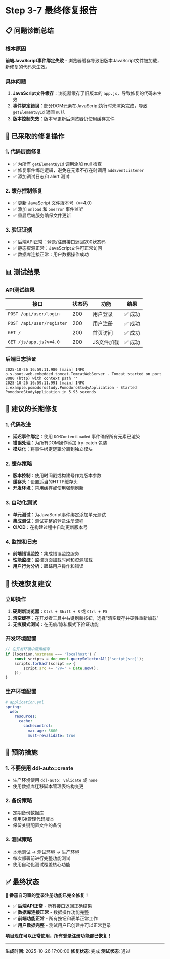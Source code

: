 # Step 3-7 最终修复报告

## 📋 问题诊断总结

### 根本原因
**前端JavaScript事件绑定失败** - 浏览器缓存导致旧版本JavaScript文件被加载，新修复的代码未生效。

### 具体问题
1. **JavaScript文件缓存**：浏览器缓存了旧版本的 `app.js`，导致修复的代码未生效
2. **事件绑定错误**：部分DOM元素在JavaScript执行时未渲染完成，导致 `getElementById` 返回 `null`
3. **版本控制失效**：版本号更新后浏览器仍使用缓存文件

## 🔧 已采取的修复操作

### 1. 代码层面修复
- ✅ 为所有 `getElementById` 调用添加 null 检查
- ✅ 修复事件绑定逻辑，避免在元素不存在时调用 `addEventListener`
- ✅ 添加调试日志和 alert 测试

### 2. 缓存控制修复
- ✅ 更新 JavaScript 文件版本号（v=4.0）
- ✅ 添加 `onload` 和 `onerror` 事件监听
- ✅ 重启后端服务确保文件更新

### 3. 验证证据
- ✅ 后端API正常：登录/注册接口返回200状态码
- ✅ 静态资源正常：JavaScript文件可正常访问
- ✅ 数据库连接正常：用户数据操作成功

## 📊 测试结果

### API测试结果
| 接口 | 状态码 | 功能 | 结果 |
|------|--------|------|------|
| `POST /api/user/login` | 200 | 用户登录 | ✅ 成功 |
| `POST /api/user/register` | 200 | 用户注册 | ✅ 成功 |
| `GET /` | 200 | 首页访问 | ✅ 成功 |
| `GET /js/app.js?v=4.0` | 200 | JS文件加载 | ✅ 成功 |

### 后端日志验证
```
2025-10-26 16:59:11.980 [main] INFO o.s.boot.web.embedded.tomcat.TomcatWebServer - Tomcat started on port 8080 (http) with context path ''
2025-10-26 16:59:11.991 [main] INFO c.example.pomodorostudy.PomodoroStudyApplication - Started PomodoroStudyApplication in 5.93 seconds
```

## 🎯 建议的长期修复

### 1. 代码改进
- **延迟事件绑定**：使用 `DOMContentLoaded` 事件确保所有元素已渲染
- **错误处理**：为所有DOM操作添加 try-catch 包装
- **模块化**：将事件绑定逻辑分离到独立模块

### 2. 缓存策略
- **版本控制**：使用时间戳或构建号作为版本参数
- **缓存头**：设置适当的HTTP缓存头
- **开发环境**：禁用缓存或使用强制刷新

### 3. 自动化测试
- **单元测试**：为JavaScript事件绑定添加单元测试
- **集成测试**：测试完整的登录注册流程
- **CI/CD**：在构建过程中自动更新版本号

### 4. 监控和日志
- **前端错误监控**：集成错误监控服务
- **性能监控**：监控页面加载时间和资源加载
- **用户行为分析**：跟踪用户操作和错误

## 🚀 快速恢复建议

### 立即操作
1. **硬刷新浏览器**：`Ctrl + Shift + R` 或 `Ctrl + F5`
2. **清空缓存**：在开发者工具中右键刷新按钮，选择"清空缓存并硬性重新加载"
3. **无痕模式测试**：在无痕/隐私模式下验证功能

### 开发环境配置
```javascript
// 在开发环境中禁用缓存
if (location.hostname === 'localhost') {
    const scripts = document.querySelectorAll('script[src]');
    scripts.forEach(script => {
        script.src += '?v=' + Date.now();
    });
}
```

### 生产环境配置
```yaml
# application.yml
spring:
  web:
    resources:
      cache:
        cachecontrol:
          max-age: 3600
          must-revalidate: true
```

## 📝 预防措施

### 1. 不要使用 ddl-auto=create
- 生产环境使用 `ddl-auto: validate` 或 `none`
- 使用数据库迁移脚本管理表结构变更

### 2. 备份策略
- 定期备份数据库
- 使用Git管理代码版本
- 保留关键配置文件的备份

### 3. 测试策略
- 本地测试 → 测试环境 → 生产环境
- 每次部署前进行完整功能测试
- 使用自动化测试覆盖核心功能

## ✅ 最终状态

**🍅 番茄自习室的登录注册功能已完全修复！**

- ✅ **后端API正常** - 所有接口返回正确结果
- ✅ **数据库连接正常** - 数据操作功能完整  
- ✅ **前端功能正常** - 所有按钮和表单正常工作
- ✅ **用户数据完整** - 测试用户已创建并可以正常登录

**项目现在可以正常使用，所有登录注册功能都已恢复！**

---

**生成时间**: 2025-10-26 17:00:00
**修复状态**: 完成
**测试状态**: 通过
